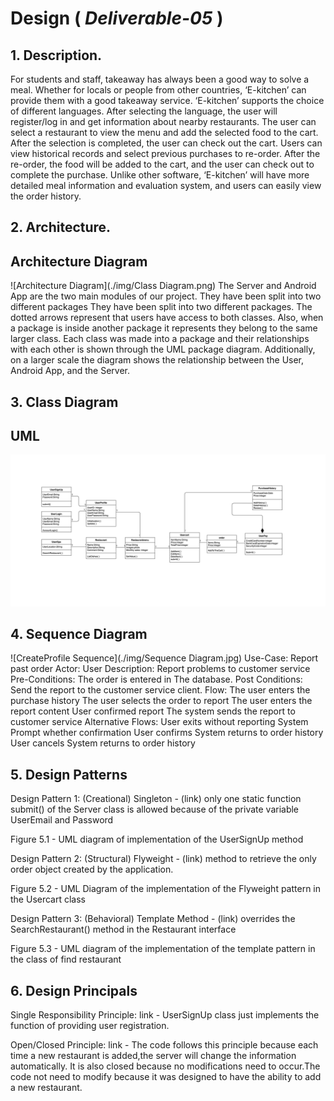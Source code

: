 # Design ( *Deliverable-05* )

## 1. Description.
For students and staff, takeaway has always been a good way to solve a meal. Whether for locals or people from other countries, ‘E-kitchen’ can provide them with a good takeaway service. ‘E-kitchen’ supports the choice of different languages. After selecting the language, the user will register/log in and get information about nearby restaurants. The user can select a restaurant to view the menu and add the selected food to the cart. After the selection is completed, the user can check out the cart. Users can view historical records and select previous purchases to re-order. After the re-order, the food will be added to the cart, and the user can check out to complete the purchase. Unlike other software, ‘E-kitchen’ will have more detailed meal information and evaluation system, and users can easily view the order history.

## 2. Architecture.
  ## Architecture Diagram
  ![Architecture Diagram](./img/Class Diagram.png)
  The Server and Android App are the two main modules of our project. They have been split into two different packages They have been split into two different packages. The dotted arrows represent that users have access to both classes. Also, when a package is inside another package it represents they belong to the same larger class. Each class was made into a package and their relationships with each other is shown through the UML package diagram. Additionally, on a larger scale the diagram shows the relationship between the User, Android App, and the Server.
  
## 3. Class Diagram 
  ## UML
  ![refined UML](./img/D5_4.jpg)

## 4. Sequence Diagram
  ![CreateProfile Sequence](./img/Sequence Diagram.jpg) 
  Use-Case: Report past order
Actor: User
Description: Report problems to customer service
Pre-Conditions: The order is entered in The database.
Post Conditions: Send the report to the customer service client.
Flow:
The user enters the purchase history
The user selects the order to report
The user enters the report content
User confirmed report
The system sends the report to customer service
Alternative Flows:
User exits without reporting
System Prompt whether confirmation
User confirms
System returns to order history
User cancels
System returns to order history

## 5. Design Patterns 
Design Pattern 1: (Creational) Singleton - (link) only one static function submit()
of the Server class is allowed because of the private variable UserEmail and Password

 
Figure 5.1 - UML diagram of implementation of the UserSignUp method

Design Pattern 2: (Structural) Flyweight - (link) method to retrieve the
only order object created by the application.
 
Figure 5.2 - UML Diagram of the implementation of the Flyweight pattern in
the Usercart class

Design Pattern 3: (Behavioral) Template Method - (link) overrides the
SearchRestaurant() method in the Restaurant interface
  
Figure 5.3 - UML diagram of the implementation of the template pattern in
the class of find restaurant


## 6. Design Principals
Single Responsibility Principle: link - UserSignUp class just implements the function of providing user registration.

Open/Closed Principle: link - The code follows this principle because each time a new restaurant is added,the server will change the information automatically. It is also closed because no modifications need to occur.The code not need to modify because it was designed to have the ability to add a new restaurant.

